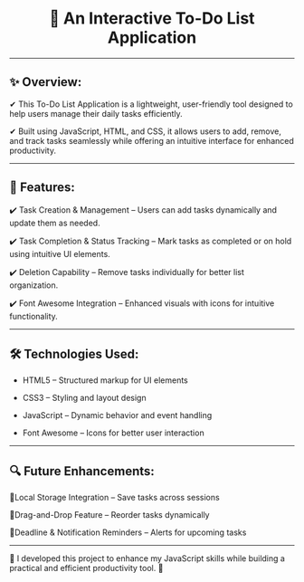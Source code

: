 # <h1 align="center"> 🌟 An Interactive To-Do List Application </h1>

---

## ✨ Overview: 

✔ This To-Do List Application is a lightweight, user-friendly tool designed to help users manage their daily tasks efficiently. 

✔ Built using JavaScript, HTML, and CSS, it allows users to add, remove, and track tasks seamlessly while offering an intuitive interface for enhanced productivity.

---

##  📌 Features:

✔️ Task Creation & Management – Users can add tasks dynamically and update them as needed.

✔️ Task Completion & Status Tracking – Mark tasks as completed or on hold using intuitive UI elements. 

✔️ Deletion Capability – Remove tasks individually for better list organization. 

✔️ Font Awesome Integration – Enhanced visuals with icons for intuitive functionality.

---

## 🛠 Technologies Used:

- HTML5 – Structured markup for UI elements

- CSS3 – Styling and layout design

- JavaScript – Dynamic behavior and event handling

- Font Awesome – Icons for better user interaction

---

## 🔍 Future Enhancements:

🔹Local Storage Integration – Save tasks across sessions

🔹Drag-and-Drop Feature – Reorder tasks dynamically

🔹Deadline & Notification Reminders – Alerts for upcoming tasks

---
🌟 I developed this project to enhance my JavaScript skills while building a practical and efficient productivity tool. 🚀
